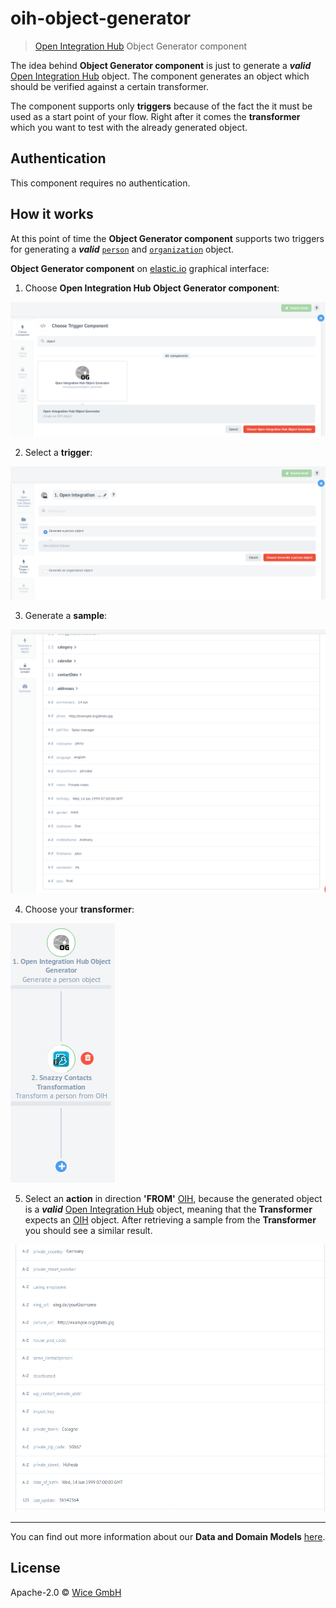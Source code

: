 # oih-object-generator
> [Open Integration Hub](https://www.openintegrationhub.org/) Object Generator component

The idea behind  **Object Generator component** is just to generate a ___valid___     [Open Integration Hub](https://www.openintegrationhub.org/) object.
The component generates an object which should be verified against a certain transformer.


The component supports only **triggers** because of the fact the it must be used as a start point of your flow. Right after it comes the **transformer** which you want to test with the already generated object.

## Authentication

This component requires no authentication.


## How it works

At this point of time the **Object Generator component** supports two triggers for generating a ___valid___ [`person`](https://github.com/openintegrationhub/Data-and-Domain-Models/blob/master/src/main/schema/addresses/personV2.json) and [`organization`](https://github.com/openintegrationhub/Data-and-Domain-Models/blob/master/src/main/schema/addresses/organizationV2.json) object.  

**Object Generator component** on [elastic.io](http://elastic.io) graphical interface:

1. Choose **Open Integration Hub Object Generator component**:  

  ![generator](assets/generator.png)  

2. Select a **trigger**:  

  ![triggers](assets/triggers.png)

3. Generate a **sample**:  

  ![result_1](assets/result_1.png)  

4. Choose your **transformer**:  

  ![transformer](assets/transformer.png)

5. Select an **action** in direction **'FROM'** [OIH](https://www.openintegrationhub.org/), because the generated object is a  ___valid___ [Open Integration Hub](https://www.openintegrationhub.org/) object, meaning that the **Transformer** expects an [OIH](https://www.openintegrationhub.org/) object. After retrieving a sample from the **Transformer** you should see a similar result.

  ![result_3](assets/result_3.png)

***

You can find out more information about our **Data and Domain Models** [here](https://github.com/openintegrationhub/Data-and-Domain-Models).

## License

Apache-2.0 © [Wice GmbH](https://wice.de/)
